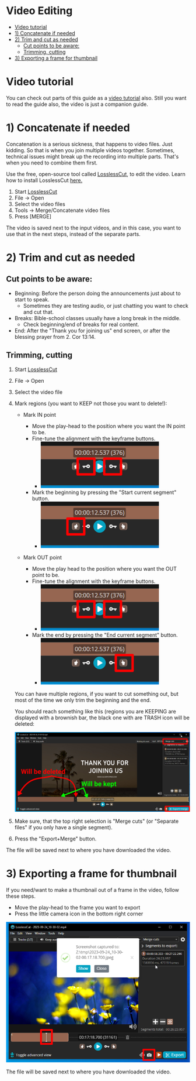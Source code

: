 <h1>Video Editing</h1>

<!-- TOC -->
* [Video tutorial](#video-tutorial)
* [1) Concatenate if needed](#1-concatenate-if-needed)
* [2) Trim and cut as needed](#2-trim-and-cut-as-needed)
  * [Cut points to be aware:](#cut-points-to-be-aware)
  * [Trimming, cutting](#trimming-cutting)
* [3) Exporting a frame for thumbnail](#3-exporting-a-frame-for-thumbnail)
<!-- TOC -->

# Video tutorial

You can check out parts of this guide as a [video tutorial](https://youtu.be/XMtl2iVmafg) also. 
Still you want to read the guide also, the video is just a companion guide.


# 1) Concatenate if needed

Concatenation is a serious sickness, that happens to video files. Just kidding.
So that is when you join multiple videos together.
Sometimes, technical issues might break up the recording into multiple parts. That's when you need to combine them first.

Use the free, open-source tool called [LosslessCut](https://github.com/mifi/lossless-cut/releases), to edit the video.
Learn how to install LosslessCut [here.](installing_losslesscut.md)

1. Start [LosslessCut](installing_losslesscut.md)
2. File -> Open
3. Select the video files
4. Tools -> Merge/Concatenate video files
5. Press [MERGE]

The video is saved next to the input videos, and in this case, you want to use that in the next steps, instead of the
separate parts.

# 2) Trim and cut as needed

## Cut points to be aware:

* Beginning: Before the person doing the announcements just about to start to speak.
    * Sometimes they are testing audio, or just chatting you want to check and cut that.
* Breaks: Bible-school classes usually have a long break in the middle.
    * Check beginning/end of breaks for real content.
* End: After the "Thank you for joining us" end screen, or after the blessing prayer from 2. Cor 13:14.

## Trimming, cutting

1. Start [LosslessCut](installing_losslesscut.md)
2. File -> Open
3. Select the video file
4. Mark regions (you want to KEEP not those you want to delete!):
    * Mark IN point
        * Move the play-head to the position where you want the IN point to be.
        * Fine-tune the alignment with the keyframe buttons.
            * <img src="assets/video/llc-keyframe-buttons.png">
        * Mark the beginning by pressing the "Start current segment" button.
            * <img src="assets/video/llc-buttons-in.png">

    * Mark OUT point
        * Move the play head to the position where you want the OUT point to be.
        * Fine-tune the alignment with the keyframe buttons.
            * <img src="assets/video/llc-keyframe-buttons.png">
        * Mark the end by pressing the "End current segment" button.
            *  <img src="assets/video/llc-buttons-out.png">

   You can have multiple regions, if you want to cut something out, but most of the time we only trim the beginning and
   the
   end.

   You should reach something like this (regions you are KEEPING are displayed with a brownish bar, the black one with are TRASH icon will be deleted:

    <img src="assets/video/llc-regions.png">

5. Make sure, that the top right selection is "Merge cuts" (or "Separate files" if you only have a single segment).
6. Press the "Export+Merge" button.

The file will be saved next to where you have downloaded the video.

# 3) Exporting a frame for thumbnail

If you need/want to make a thumbnail out of a frame in the video, follow these steps.

* Move the play-head to the frame you want to export
* Press the little camera icon in the bottom right corner

<img src="assets/video/thumbexport.png">

The file will be saved next to where you have downloaded the video.
